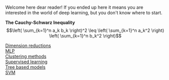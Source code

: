 Welcome here dear reader! If you ended up here it means you are interested in the world of deep learning, but you don't know where to start.


**The Cauchy-Schwarz Inequality**\
$$\left( \sum_{k=1}^n a_k b_k \right)^2 \leq \left( \sum_{k=1}^n a_k^2 \right) \left( \sum_{k=1}^n b_k^2 \right)$$

[Dimension reductions](/dim_red/)  
[MLP](/MLP/)  
[Clustering methods](/clustering/)  
[Supervised learning](/suplearn/)  
[Tree based models](/trees/)  
[SVM](/svm/)  